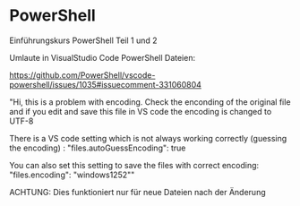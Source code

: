 # PowerShell
Einführungskurs PowerShell Teil 1 und 2

Umlaute in VisualStudio Code PowerShell Dateien:

https://github.com/PowerShell/vscode-powershell/issues/1035#issuecomment-331060804

"Hi,
this is a problem with encoding. Check the enconding of the original file and if you edit and save this file in VS code the encoding is changed to UTF-8

There is a VS code setting which is not always working correctly (guessing the encoding) :
"files.autoGuessEncoding": true

You can also set this setting to save the files with correct encoding:
"files.encoding": "windows1252""

ACHTUNG: Dies funktioniert nur für neue Dateien nach der Änderung